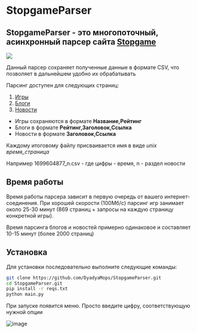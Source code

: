# StopgameParser

## StopgameParser - это многопоточный, асинхронный парсер сайта [Stopgame](https://www.stopgame.ru)

![](https://images.stopgame.ru/news/2018/12/11/NBt0J1U.jpg)

Данный парсер сохраняет полученные данные в формате CSV, что позволяет в дальнейшем удобно их обрабатывать

Парсинг доступен для следующих страниц:

1) [Игры](https://stopgame.ru/games/catalog?p=1)
2) [Блоги](https://stopgame.ru/games/catalog?p=1)
3) [Новости](https://stopgame.ru/games/catalog?p=1)

- Игры сохраняются в формате **Название,Рейтинг**
- Блоги в формате **Рейтинг,Заголовок,Ссылка**
- Новости в формате **Заголовок,Ссылка**

Каждому итоговому файлу присваивается имя в виде *unix время_страница*

Например 1699604877_n.csv - где цифры - время, n - раздел новости

## Время работы

Время работы парсера зависит в первую очередь от вашего интернет-соединения. При хорошей скорости (100Мб/c) парсинг
игр занимает около 25-30 минут (869 страниц + запросы на каждую страницу конкретной игры).

Время парсинга блогов и новостей примерно одинаковое и составляет 10-15 минут (более 2000 страниц)

## Установка 

Для установки последовательно выполните следующие команды:
```Bash
git clone https://github.com/DyadyaMops/StopgameParser.git
cd StopgameParser.git
pip install -r reqs.txt
python main.py
```

При запуске появится меню. Просто введите цифру, соответствующую нужной опции

![image](https://github.com/DyadyaMops/StopgameParser/assets/115101419/0e1253f2-c116-4853-98e1-e2d47925004b)

